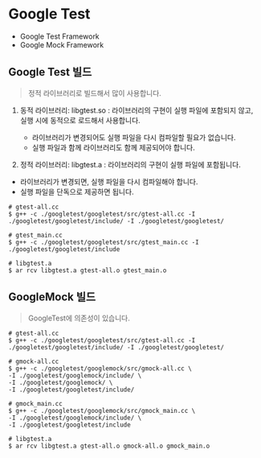 

# Google Test
 - Google Test Framework
 - Google Mock Framework

## Google Test 빌드
 > 정적 라이브러리로 빌드해서 많이 사용합니다. 

1) 동적 라이브러리: libgtest.so
 : 라이브러리의 구현이 실행 파일에 포함되지 않고, 실행 시에 동적으로 로드해서
   사용합니다.
   - 라이브러리가 변경되어도 실행 파일을 다시 컴파일할 필요가 없습니다.
   - 실행 파일과 함께 라이브러리도 함께 제공되어야 합니다.

2) 정적 라이브러리: libgtest.a
 : 라이브러리의 구현이 실행 파일에 포함됩니다.
  - 라이브러리가 변경되면, 실행 파일을 다시 컴파일해야 합니다.
  - 실행 파일을 단독으로 제공하면 됩니다.

```
# gtest-all.cc
$ g++ -c ./googletest/googletest/src/gtest-all.cc -I ./googletest/googletest/include/ -I ./googletest/googletest/

# gtest_main.cc
$ g++ -c ./googletest/googletest/src/gtest_main.cc -I ./googletest/googletest/include

# libgtest.a
$ ar rcv libgtest.a gtest-all.o gtest_main.o

```

## GoogleMock 빌드
> GoogleTest에 의존성이 있습니다.

```
# gtest-all.cc
$ g++ -c ./googletest/googletest/src/gtest-all.cc -I ./googletest/googletest/include/ -I ./googletest/googletest/

# gmock-all.cc
$ g++ -c ./googletest/googlemock/src/gmock-all.cc \
-I ./googletest/googlemock/include/ \
-I ./googletest/googlemock/ \
-I ./googletest/googletest/include/

# gmock_main.cc
$ g++ -c ./googletest/googlemock/src/gmock_main.cc \
-I ./googletest/googlemock/include/ \
-I ./googletest/googletest/include

# libgtest.a
$ ar rcv libgtest.a gtest-all.o gmock-all.o gmock_main.o

```